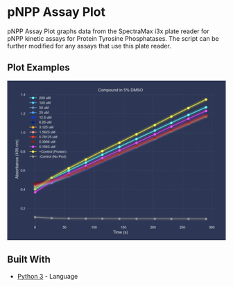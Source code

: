 # pNPP Assay Plot

pNPP Assay Plot graphs data from the SpectraMax i3x plate reader for pNPP kinetic assays for Protein Tyrosine Phosphatases. The script can be further modified for any assays that use this plate reader.

## Plot Examples

![](plot.png)

## Built With

* [Python 3](https://www.python.org/) - Language